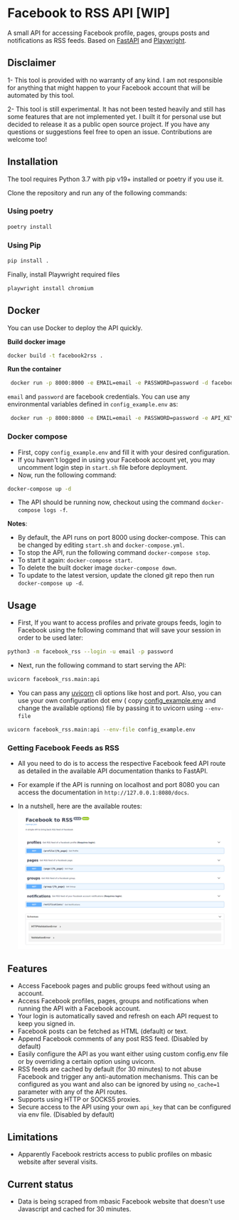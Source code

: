 # Facebook to RSS API [WIP]

A small API for accessing Facebook profile, pages, groups posts and notifications as RSS feeds. Based
on [FastAPI](https://github.com/tiangolo/fastapi) and [Playwright](https://github.com/microsoft/playwright-python).

## Disclaimer

1- This tool is provided with no warranty of any kind. I am not responsible for anything that might happen to your
Facebook account that will be automated by this tool.

2- This tool is still experimental. It has not been tested heavily and still has some features that are not implemented
yet. I built it for personal use but decided to release it as a public open source project. If you have any questions or
suggestions feel free to open an issue. Contributions are welcome too!

## Installation

The tool requires Python 3.7 with pip v19+ installed or poetry if you use it.

Clone the repository and run any of the following commands:

### Using poetry

```bash
poetry install
```

### Using Pip

```bash
pip install .
```

Finally, install Playwright required files

```bash
playwright install chromium
```

## Docker

You can use Docker to deploy the API quickly.

**Build docker image**

```bash
docker build -t facebook2rss .
```

**Run the container**

```bash
 docker run -p 8000:8000 -e EMAIL=email -e PASSWORD=password -d facebook2rss
```

`email` and `password` are facebook credentials. You can use any environmental variables defined in `config_example.env`
as:

```bash
 docker run -p 8000:8000 -e EMAIL=email -e PASSWORD=password -e API_KEY="123" -e USE_KEY=True -d facebook2rss
```

### Docker compose

- First, copy `config_example.env` and fill it with your desired configuration.
- If you haven't logged in using your Facebook account yet, you may uncomment login step in `start.sh` file before
  deployment.
- Now, run the following command:

```bash
docker-compose up -d
```

- The API should be running now, checkout using the command `docker-compose logs -f`.

**Notes**:

- By default, the API runs on port 8000 using docker-compose. This can be changed by editing `start.sh`
  and `docker-compose.yml`.
- To stop the API, run the following command `docker-compose stop`.
- To start it again: `docker-compose start`.
- To delete the built docker image `docker-compose down`.
- To update to the latest version, update the cloned git repo then run `docker-compose up -d`.

## Usage

- First, If you want to access profiles and private groups feeds, login to Facebook using the following command that
  will save your session in order to be used later:

```bash
python3 -m facebook_rss --login -u email -p password
```

- Next, run the following command to start serving the API:

```bash
uvicorn facebook_rss.main:api
```

- You can pass any [uvicorn](http://www.uvicorn.org/#command-line-options) cli options like host and port. Also, you can
  use your own configuration dot env (
  copy [config_example.env](https://github.com/yshalsager/facebook2rss/blob/master/config_example.env) and change the
  available options) file by passing it to uvicorn using `--env-file`

```bash
uvicorn facebook_rss.main:api --env-file config_example.env
```

### Getting Facebook Feeds as RSS

- All you need to do is to access the respective Facebook feed API route as detailed in the available API documentation
  thanks to FastAPI.

- For example if the API is running on localhost and port 8080 you can access the documentation
  in `http://127.0.0.1:8080/docs`.

- In a nutshell, here are the available routes:
  ![routes](assets/Swagger_UI.png)

## Features

- Access Facebook pages and public groups feed without using an account.
- Access Facebook profiles, pages, groups and notifications when running the API with a Facebook account.
- Your login is automatically saved and refresh on each API request to keep you signed in.
- Facebook posts can be fetched as HTML (default) or text.
- Append Facebook comments of any post RSS feed. (Disabled by default)
- Easily configure the API as you want either using custom config.env file or by overriding a certain option using
  uvicorn.
- RSS feeds are cached by default (for 30 minutes) to not abuse Facebook and trigger any anti-automation mechanisms.
  This can be configured as you want and also can be ignored by using `no_cache=1` parameter with any of the API routes.
- Supports using HTTP or SOCKS5 proxies.
- Secure access to the API using your own `api_key` that can be configured via env file. (Disabled by default)

## Limitations

- Apparently Facebook restricts access to public profiles on mbasic website after several visits.

## Current status

- Data is being scraped from mbasic Facebook website that doesn't use Javascript and cached for 30 minutes.
